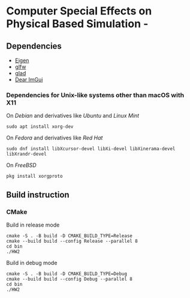 # Computer Special Effects on Physical Based Simulation - 

## Dependencies

- [Eigen](https://eigen.tuxfamily.org)
- [glfw](https://github.com/glfw/glfw)
- [glad](https://github.com/Dav1dde/glad)
- [Dear ImGui](https://github.com/ocornut/imgui)

### Dependencies for Unix-like systems other than macOS with X11

On *Debian* and derivatives like *Ubuntu* and *Linux Mint*

`sudo apt install xorg-dev`

On *Fedora* and derivatives like *Red Hat*

`sudo dnf install libXcursor-devel libXi-devel libXinerama-devel libXrandr-devel`

On *FreeBSD*

`pkg install xorgproto`

## Build instruction

### CMake

Build in release mode
```bash=
cmake -S . -B build -D CMAKE_BUILD_TYPE=Release
cmake --build build --config Release --parallel 8
cd bin
./HW2
```

Build in debug mode
```bash=
cmake -S . -B build -D CMAKE_BUILD_TYPE=Debug
cmake --build build --config Debug --parallel 8
cd bin
./HW2
```
